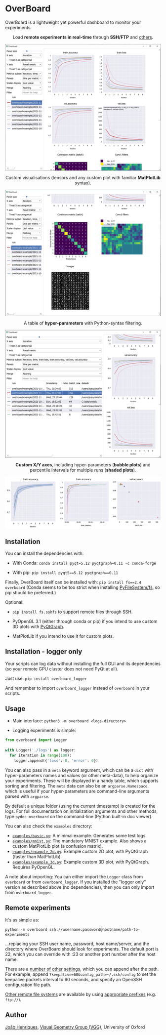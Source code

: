 # OverBoard
OverBoard is a lightweight yet powerful dashboard to monitor your experiments.

<p align="center">
Load <b>remote experiments in real-time</b> through <b>SSH/FTP</b> and <a href="https://www.pyfilesystem.org/page/index-of-filesystems/">others</a>.
</p>
<img align="center" src="https://raw.githubusercontent.com/jotaf98/overboard/master/images/screen1.png" />

<p align="center">
Custom visualisations (tensors and any custom plot with familiar <b>MatPlotLib</b> syntax).</p>
<img align="center" src="https://raw.githubusercontent.com/jotaf98/overboard/master/images/screen2.png" />

<p align="center">
A table of <b>hyper-parameters</b> with Python-syntax filtering.
</p>
<img align="center" src="https://raw.githubusercontent.com/jotaf98/overboard/master/images/screen3.png" />

<p align="center">
<b>Custom X/Y axes</b>, including hyper-parameters (<b>bubble plots</b>) and percentile intervals for multiple runs (<b>shaded plots</b>).
</p>
<img align="center" src="https://raw.githubusercontent.com/jotaf98/overboard/master/images/screen7.png" />



## Installation

You can install the dependencies with:

- With Conda: `conda install pyqt=5.12 pyqtgraph=0.11 -c conda-forge`

- With pip: `pip install pyqt5==5.12 pyqtgraph==0.11`

Finally, OverBoard itself can be installed with: `pip install fs==2.4 overboard`
(Conda seems to be too strict when installing [PyFileSystem/fs](https://www.pyfilesystem.org), so pip should be preferred.)

Optional:
- `pip install fs.sshfs` to support remote files through SSH.

- PyOpenGL 3.1 (either through conda or pip) if you intend to use custom 3D plots with [PyQtGraph](https://pyqtgraph.readthedocs.io/en/latest/3dgraphics.html).

- MatPlotLib if you intend to use it for custom plots.



## Installation - logger only

Your scripts can log data without installing the full GUI and its dependencies (so your remote GPU cluster does not need PyQt at all).

Just use: `pip install overboard_logger`

And remember to import `overboard_logger` instead of `overboard` in your scripts.


## Usage

- Main interface: `python3 -m overboard <logs-directory>`

- Logging experiments is simple:
```python
from overboard import Logger

with Logger('./logs') as logger:
  for iteration in range(100):
    logger.append({'loss': 0, 'error': 0})
```

You can also pass in a `meta` keyword argument, which can be a `dict` with hyper-parameters names and values (or other meta-data), to help organize your experiments. These will be displayed in a handy table, which supports sorting and filtering. The `meta` data can also be an `argparse.Namespace`, which is useful if your hyper-parameters are command-line arguments parsed with `argparse`.

By default a unique folder (using the current timestamp) is created for the logs. For full documentation on initialization arguments and other methods, type `pydoc overboard` on the command-line (Python built-in doc viewer).

You can also check the `examples` directory:

- [`examples/basic.py`](examples/basic.py): A minimal example. Generates some test logs.
- [`examples/mnist.py`](examples/mnist.py): The mandatory MNIST example. Also shows a custom MatPlotLib plot (a confusion matrix).
- [`examples/example_2d.py`](examples/example_2d.py): Example custom 2D plot, with PyQtGraph (faster than MatPlotLib).
- [`examples/example_3d.py`](examples/example_3d.py): Example custom 3D plot, with PyQtGraph. Requires PyOpenGL.

A note about importing: You can either import the `Logger` class from `overboard` or from `overboard_logger`. If you installed the "logger only" version as described above (no dependencies), then you can only import from `overboard_logger`.


## Remote experiments

It's as simple as:

```
python -m overboard ssh://username:password@hostname/path-to-experiments
```

...replacing your SSH user name, password, host name/server, and the directory where OverBoard should look for experiments. The default port is 22, which you can override with :23 or another port number after the host name.

There are a [number of other settings](https://github.com/althonos/fs.sshfs#constructor), which you can append after the path. For example, append `?keepalive=60&config_path=~/.ssh/config` to set the keepalive packets interval to 60 seconds, and specify an OpenSSH configuration file path.

[Other remote file systems](https://www.pyfilesystem.org/page/index-of-filesystems/) are available by using [appropriate prefixes](https://docs.pyfilesystem.org/en/latest/openers.html) (e.g. `ftp://`).


## Author

[João Henriques](http://www.robots.ox.ac.uk/~joao/), [Visual Geometry Group (VGG)](http://www.robots.ox.ac.uk/~vgg/), University of Oxford

